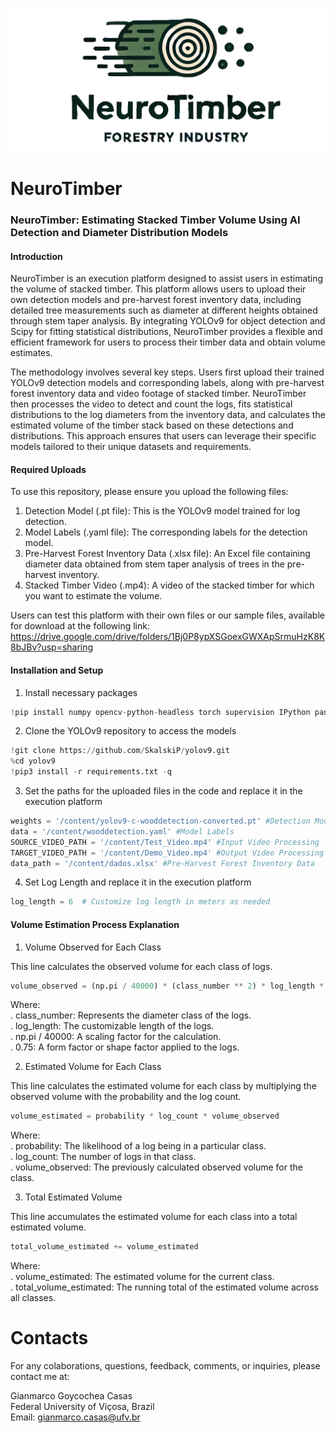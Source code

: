 ![](https://github.com/Casas846/NeuroTimber/blob/main/Logo.png)

# NeuroTimber

### NeuroTimber: Estimating Stacked Timber Volume Using AI Detection and Diameter Distribution Models

#### Introduction
NeuroTimber is an execution platform designed to assist users in estimating the volume of stacked timber. This platform allows users to upload their own detection models and pre-harvest forest inventory data, including detailed tree measurements such as diameter at different heights obtained through stem taper analysis. By integrating YOLOv9 for object detection and Scipy for fitting statistical distributions, NeuroTimber provides a flexible and efficient framework for users to process their timber data and obtain volume estimates.

The methodology involves several key steps. Users first upload their trained YOLOv9 detection models and corresponding labels, along with pre-harvest forest inventory data and video footage of stacked timber. NeuroTimber then processes the video to detect and count the logs, fits statistical distributions to the log diameters from the inventory data, and calculates the estimated volume of the timber stack based on these detections and distributions. This approach ensures that users can leverage their specific models tailored to their unique datasets and requirements.

#### Required Uploads
To use this repository, please ensure you upload the following files:

1. Detection Model (.pt file): This is the YOLOv9 model trained for log detection.
2. Model Labels (.yaml file): The corresponding labels for the detection model.
3. Pre-Harvest Forest Inventory Data (.xlsx file): An Excel file containing diameter data obtained from stem taper analysis of trees in the pre-harvest inventory.
4. Stacked Timber Video (.mp4): A video of the stacked timber for which you want to estimate the volume.

Users can test this platform with their own files or our sample files, available for download at the following link: https://drive.google.com/drive/folders/1Bj0P8ypXSGoexGWXApSrmuHzK8K8bJBv?usp=sharing

####  Installation and Setup

1. Install necessary packages
```python
!pip install numpy opencv-python-headless torch supervision IPython pandas scipy matplotlib
```

2. Clone the YOLOv9 repository to access the models
```python
!git clone https://github.com/SkalskiP/yolov9.git
%cd yolov9
!pip3 install -r requirements.txt -q
```

3. Set the paths for the uploaded files in the code and replace it in the execution platform
```python
weights = '/content/yolov9-c-wooddetection-converted.pt' #Detection Model
data = '/content/wooddetection.yaml' #Model Labels 
SOURCE_VIDEO_PATH = '/content/Test_Video.mp4' #Input Video Processing 
TARGET_VIDEO_PATH = '/content/Demo_Video.mp4' #Output Video Processing 
data_path = '/content/dados.xlsx' #Pre-Harvest Forest Inventory Data 
```

4. Set Log Length and replace it in the execution platform
```python
log_length = 6  # Customize log length in meters as needed
```
####  Volume Estimation Process Explanation

1. Volume Observed for Each Class

This line calculates the observed volume for each class of logs.
```python
volume_observed = (np.pi / 40000) * (class_number ** 2) * log_length * 0.75 # Customize as needed
```
Where:\
.  class_number: Represents the diameter class of the logs.\
.  log_length: The customizable length of the logs.\
.  np.pi / 40000: A scaling factor for the calculation.\
.  0.75: A form factor or shape factor applied to the logs. 

2. Estimated Volume for Each Class

This line calculates the estimated volume for each class by multiplying the observed volume with the probability and the log count. 
```python
volume_estimated = probability * log_count * volume_observed
```
Where:\
.  probability: The likelihood of a log being in a particular class.\
.  log_count: The number of logs in that class.\
.  volume_observed: The previously calculated observed volume for the class.

3. Total Estimated Volume

This line accumulates the estimated volume for each class into a total estimated volume.
```python
total_volume_estimated += volume_estimated
```
Where:\
.  volume_estimated: The estimated volume for the current class.\
.  total_volume_estimated: The running total of the estimated volume across all classes.

# Contacts
For any colaborations, questions, feedback, comments, or inquiries, please contact me at:

Gianmarco Goycochea Casas\
Federal University of Viçosa, Brazil\
Email: gianmarco.casas@ufv.br
